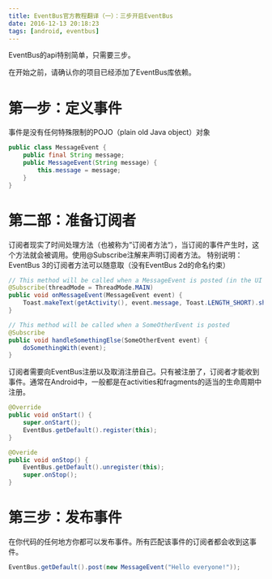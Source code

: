 ```yaml
---
title: EventBus官方教程翻译（一）：三步开启EventBus
date: 2016-12-13 20:18:23
tags: [android, eventbus]
---
```

EventBus的api特别简单，只需要三步。

在开始之前，请确认你的项目已经添加了EventBus库依赖。

# 第一步：定义事件

事件是没有任何特殊限制的POJO（plain old Java object）对象

``` java
public class MessageEvent {
	public final String message;
	public MessageEvent(String message) {
		this.message = message;
	}
}
```

# 第二部：准备订阅者

订阅者现实了时间处理方法（也被称为”订阅者方法“），当订阅的事件产生时，这个方法就会被调用。使用@Subscribe注解来声明订阅者方法。
特别说明：EventBus 3的订阅者方法可以随意取（没有EventBus 2d的命名约束）

``` java
// This method will be called when a MessageEvent is posted (in the UI thread for Toast)
@Subscribe(threadMode = ThreadMode.MAIN)
public void onMessageEvent(MessageEvent event) {
	Toast.makeText(getActivity(), event.message, Toast.LENGTH_SHORT).show();
}

// This method will be called when a SomeOtherEvent is posted
@Subscribe
public void handleSomethingElse(SomeOtherEvent event) {
	doSomethingWith(event);
}
```

订阅者需要向EventBus注册以及取消注册自己。只有被注册了，订阅者才能收到事件。通常在Android中，一般都是在activities和fragments的适当的生命周期中注册。

``` java
@Override
public void onStart() {
	super.onStart();
	EventBus.getDefault().register(this);
}

@Overide
public void onStop() {
	EventBus.getDefault().unregister(this);
	super.onStop();
}
```

# 第三步：发布事件

在你代码的任何地方你都可以发布事件。所有匹配该事件的订阅者都会收到这事件。

``` java
EventBus.getDefault().post(new MessageEvent("Hello everyone!"));
```
